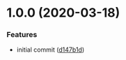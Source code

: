 # 1.0.0 (2020-03-18)


### Features

* initial commit ([d147b1d](https://github.com/AndresCalimero/ts-library-template/commit/d147b1d1741e59a3515acfc2743953ecafeaeb31))
